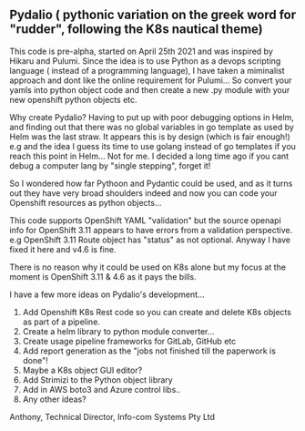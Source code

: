 ## Pydalio ( pythonic variation on the greek word for "rudder", following the K8s nautical theme)

This code is pre-alpha, started on April 25th 2021 and was inspired by Hikaru and Pulumi.
Since the idea is to use Python as a devops scripting language ( instead of a programming language), I have taken a miminalist approach and dont like the online requirement for Pulumi...
So convert your yamls into python object code and then create a new .py module with your new openshift python objects etc.

Why create Pydalio? Having to put up with poor debugging options in Helm, and finding out that there was no global variables in go template as used by Helm was the last straw. It appears this is by design (which is fair enough!) e.g and the idea I guess its time to use golang instead of go templates if you reach this point in Helm...
Not for me. I decided a long time ago if you cant debug a computer lang by "single stepping", forget it!

So I wondered how far Pythoon and Pydantic could be used, and as it turns out they have very broad shoulders indeed and now you can code your Openshift resources as python objects...

This code supports OpenShift YAML "validation" but the source openapi info for OpenShift 3.11 appears to have errors from a validation perspective. e.g OpenShift 3.11 Route object has "status" as not optional. Anyway I have fixed it here and v4.6 is fine.

There is no reason why it could be used on K8s alone but my focus at the moment is OpenShift 3.11 & 4.6 as it pays the bills.

I have a few more ideas on Pydalio's development...
1. Add Openshift K8s Rest code so you can create and delete K8s objects as part of a pipeline.
2. Create a helm library to python module converter...
3. Create usage pipeline frameworks for GitLab, GitHub etc
4. Add report generation as the "jobs not finished till the paperwork is done"!
5. Maybe a K8s object GUI editor?
6. Add Strimizi to the Python object library
7. Add in AWS boto3 and Azure control libs..
8. Any other ideas?

Anthony, 
Technical Director,
Info-com Systems Pty Ltd